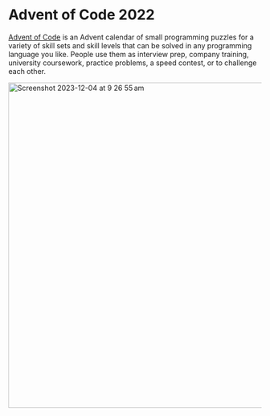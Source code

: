 # Advent of Code 2022

[Advent of Code](https://adventofcode.com/2022) is an Advent calendar of small programming puzzles for a variety of skill sets and skill levels that can be solved in any programming language you like. People use them as interview prep, company training, university coursework, practice problems, a speed contest, or to challenge each other.

<img width="647" alt="Screenshot 2023-12-04 at 9 26 55 am" src="https://github.com/michtnt/advent-of-code-2022/assets/50018139/427bab01-75c7-44af-acef-3d90c29e34a6">

